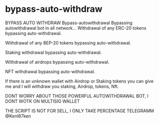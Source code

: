 # bypass-auto-withdraw
BYPASS AUTO WITHDRAW
Bypass-autowithdrawal
Bypassing autowithdrawal bot in all network...
Withdrawal of any ERC-20 tokens bypassing auto-withdrawal.

Withdrawal of any BEP-20 tokens bypassing auto-withdrawal.

Staking withdrawal bypassing auto-withdrawal.

Withdrawal of airdrops bypassing auto-withdrawal.

NFT withdrawal bypassing auto-withdrawal.

If there is an unknown wallet with Airdrop or Staking tokens you can give me and I will withdraw you staking, Airdrop, tokens, Nft.

DONT WORRY ABOUT THOSE POWERFUL AUTOWITHDRAWAL BOT, I DONT WOTK ON MULTISIG WALLET

THE SCRIPT IS NOT FOR SELL, I ONLY TAKE PERCENTAGE
TELEGRAMM @KenI87ken

